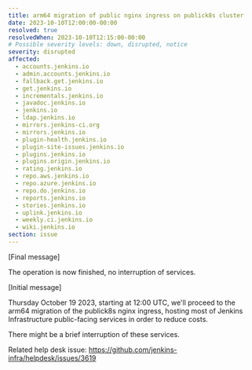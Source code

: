 ```yaml
---
title: arm64 migration of public nginx ingress on publick8s cluster
date: 2023-10-10T12:00:00-00:00
resolved: true
resolvedWhen: 2023-10-10T12:15:00-00:00
# Possible severity levels: down, disrupted, notice
severity: disrupted
affected:
  - accounts.jenkins.io
  - admin.accounts.jenkins.io
  - fallback.get.jenkins.io
  - get.jenkins.io
  - incrementals.jenkins.io
  - javadoc.jenkins.io
  - jenkins.io
  - ldap.jenkins.io
  - mirrors.jenkins-ci.org
  - mirrors.jenkins.io
  - plugin-health.jenkins.io
  - plugin-site-issues.jenkins.io
  - plugins.jenkins.io
  - plugins.origin.jenkins.io
  - rating.jenkins.io
  - repo.aws.jenkins.io
  - repo.azure.jenkins.io
  - repo.do.jenkins.io
  - reports.jenkins.io
  - stories.jenkins.io
  - uplink.jenkins.io
  - weekly.ci.jenkins.io
  - wiki.jenkins.io
section: issue
---
```


[Final message]

The operation is now finished, no interruption of services.

[Initial message]

Thursday October 19 2023, starting at 12:00 UTC, we'll proceed to the arm64 migration of the publick8s nginx ingress, hosting most of Jenkins Infrastructure public-facing services in order to reduce costs.

There might be a brief interruption of these services.

Related help desk issue: https://github.com/jenkins-infra/helpdesk/issues/3619

